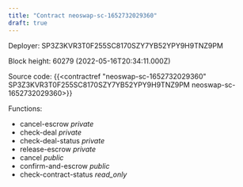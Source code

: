 ```yaml
---
title: "Contract neoswap-sc-1652732029360"
draft: true
---
```

Deployer: SP3Z3KVR3T0F255SC8170SZY7YB52YPY9H9TNZ9PM


 



Block height: 60279 (2022-05-16T20:34:11.000Z)

Source code: {{<contractref "neoswap-sc-1652732029360" SP3Z3KVR3T0F255SC8170SZY7YB52YPY9H9TNZ9PM neoswap-sc-1652732029360>}}

Functions:

* cancel-escrow _private_
* check-deal _private_
* check-deal-status _private_
* release-escrow _private_
* cancel _public_
* confirm-and-escrow _public_
* check-contract-status _read_only_

